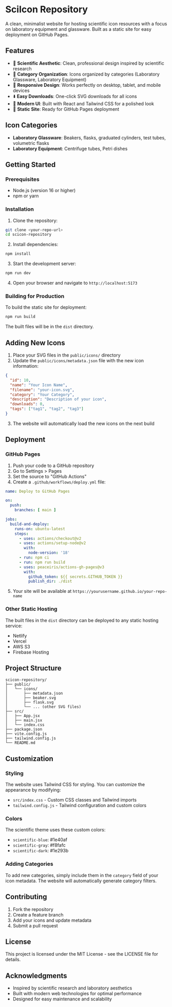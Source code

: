 # SciIcon Repository

A clean, minimalist website for hosting scientific icon resources with a focus on laboratory equipment and glassware. Built as a static site for easy deployment on GitHub Pages.

## Features

- 🧪 **Scientific Aesthetic**: Clean, professional design inspired by scientific research
- 📂 **Category Organization**: Icons organized by categories (Laboratory Glassware, Laboratory Equipment)
- 📱 **Responsive Design**: Works perfectly on desktop, tablet, and mobile devices
- ⬇️ **Easy Downloads**: One-click SVG downloads for all icons
- 🎨 **Modern UI**: Built with React and Tailwind CSS for a polished look
- 🚀 **Static Site**: Ready for GitHub Pages deployment

## Icon Categories

- **Laboratory Glassware**: Beakers, flasks, graduated cylinders, test tubes, volumetric flasks
- **Laboratory Equipment**: Centrifuge tubes, Petri dishes

## Getting Started

### Prerequisites

- Node.js (version 16 or higher)
- npm or yarn

### Installation

1. Clone the repository:
```bash
git clone <your-repo-url>
cd scicon-repository
```

2. Install dependencies:
```bash
npm install
```

3. Start the development server:
```bash
npm run dev
```

4. Open your browser and navigate to `http://localhost:5173`

### Building for Production

To build the static site for deployment:

```bash
npm run build
```

The built files will be in the `dist` directory.

## Adding New Icons

1. Place your SVG files in the `public/icons/` directory
2. Update the `public/icons/metadata.json` file with the new icon information:

```json
{
  "id": 10,
  "name": "Your Icon Name",
  "filename": "your-icon.svg",
  "category": "Your Category",
  "description": "Description of your icon",
  "downloads": 0,
  "tags": ["tag1", "tag2", "tag3"]
}
```

3. The website will automatically load the new icons on the next build

## Deployment

### GitHub Pages

1. Push your code to a GitHub repository
2. Go to Settings > Pages
3. Set the source to "GitHub Actions"
4. Create a `.github/workflows/deploy.yml` file:

```yaml
name: Deploy to GitHub Pages

on:
  push:
    branches: [ main ]

jobs:
  build-and-deploy:
    runs-on: ubuntu-latest
    steps:
      - uses: actions/checkout@v2
      - uses: actions/setup-node@v2
        with:
          node-version: '18'
      - run: npm ci
      - run: npm run build
      - uses: peaceiris/actions-gh-pages@v3
        with:
          github_token: ${{ secrets.GITHUB_TOKEN }}
          publish_dir: ./dist
```

5. Your site will be available at `https://yourusername.github.io/your-repo-name`

### Other Static Hosting

The built files in the `dist` directory can be deployed to any static hosting service:
- Netlify
- Vercel
- AWS S3
- Firebase Hosting

## Project Structure

```
scicon-repository/
├── public/
│   └── icons/
│       ├── metadata.json
│       ├── beaker.svg
│       ├── flask.svg
│       └── ... (other SVG files)
├── src/
│   ├── App.jsx
│   ├── main.jsx
│   └── index.css
├── package.json
├── vite.config.js
├── tailwind.config.js
└── README.md
```

## Customization

### Styling

The website uses Tailwind CSS for styling. You can customize the appearance by modifying:
- `src/index.css` - Custom CSS classes and Tailwind imports
- `tailwind.config.js` - Tailwind configuration and custom colors

### Colors

The scientific theme uses these custom colors:
- `scientific-blue`: #1e40af
- `scientific-gray`: #f8fafc
- `scientific-dark`: #1e293b

### Adding Categories

To add new categories, simply include them in the `category` field of your icon metadata. The website will automatically generate category filters.

## Contributing

1. Fork the repository
2. Create a feature branch
3. Add your icons and update metadata
4. Submit a pull request

## License

This project is licensed under the MIT License - see the LICENSE file for details.

## Acknowledgments

- Inspired by scientific research and laboratory aesthetics
- Built with modern web technologies for optimal performance
- Designed for easy maintenance and scalability 